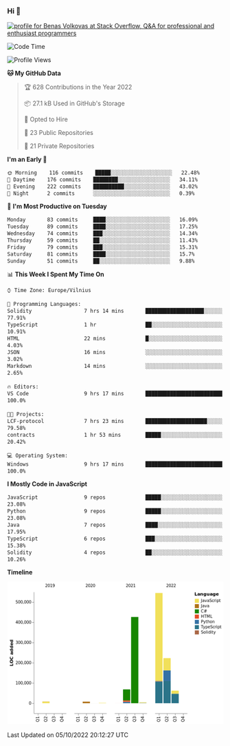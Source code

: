 ### Hi 👋
<a href="https://stackoverflow.com/users/14954249/benas-volkovas"><img src="https://stackoverflow.com/users/flair/14954249.png?theme=dark" width="208" height="58" alt="profile for Benas Volkovas at Stack Overflow, Q&amp;A for professional and enthusiast programmers" title="profile for Benas Volkovas at Stack Overflow, Q&amp;A for professional and enthusiast programmers"></a>

<!--START_SECTION:waka-->
![Code Time](http://img.shields.io/badge/Code%20Time-964%20hrs%2010%20mins-blue)

![Profile Views](http://img.shields.io/badge/Profile%20Views-0-blue)

**🐱 My GitHub Data** 

> 🏆 628 Contributions in the Year 2022
 > 
> 📦 27.1 kB Used in GitHub's Storage 
 > 
> 💼 Opted to Hire
 > 
> 📜 23 Public Repositories 
 > 
> 🔑 21 Private Repositories  
 > 
**I'm an Early 🐤** 

```text
🌞 Morning    116 commits    █████░░░░░░░░░░░░░░░░░░░░   22.48% 
🌆 Daytime    176 commits    ████████░░░░░░░░░░░░░░░░░   34.11% 
🌃 Evening    222 commits    ██████████░░░░░░░░░░░░░░░   43.02% 
🌙 Night      2 commits      ░░░░░░░░░░░░░░░░░░░░░░░░░   0.39%

```
📅 **I'm Most Productive on Tuesday** 

```text
Monday       83 commits     ████░░░░░░░░░░░░░░░░░░░░░   16.09% 
Tuesday      89 commits     ████░░░░░░░░░░░░░░░░░░░░░   17.25% 
Wednesday    74 commits     ███░░░░░░░░░░░░░░░░░░░░░░   14.34% 
Thursday     59 commits     ██░░░░░░░░░░░░░░░░░░░░░░░   11.43% 
Friday       79 commits     ███░░░░░░░░░░░░░░░░░░░░░░   15.31% 
Saturday     81 commits     ████░░░░░░░░░░░░░░░░░░░░░   15.7% 
Sunday       51 commits     ██░░░░░░░░░░░░░░░░░░░░░░░   9.88%

```


📊 **This Week I Spent My Time On** 

```text
⌚︎ Time Zone: Europe/Vilnius

💬 Programming Languages: 
Solidity                 7 hrs 14 mins       ███████████████████░░░░░░   77.91% 
TypeScript               1 hr                ██░░░░░░░░░░░░░░░░░░░░░░░   10.91% 
HTML                     22 mins             █░░░░░░░░░░░░░░░░░░░░░░░░   4.03% 
JSON                     16 mins             ░░░░░░░░░░░░░░░░░░░░░░░░░   3.02% 
Markdown                 14 mins             ░░░░░░░░░░░░░░░░░░░░░░░░░   2.65%

🔥 Editors: 
VS Code                  9 hrs 17 mins       █████████████████████████   100.0%

🐱‍💻 Projects: 
LCF-protocol             7 hrs 23 mins       ████████████████████░░░░░   79.58% 
contracts                1 hr 53 mins        █████░░░░░░░░░░░░░░░░░░░░   20.42%

💻 Operating System: 
Windows                  9 hrs 17 mins       █████████████████████████   100.0%

```

**I Mostly Code in JavaScript** 

```text
JavaScript               9 repos             █████░░░░░░░░░░░░░░░░░░░░   23.08% 
Python                   9 repos             █████░░░░░░░░░░░░░░░░░░░░   23.08% 
Java                     7 repos             ████░░░░░░░░░░░░░░░░░░░░░   17.95% 
TypeScript               6 repos             ███░░░░░░░░░░░░░░░░░░░░░░   15.38% 
Solidity                 4 repos             ██░░░░░░░░░░░░░░░░░░░░░░░   10.26%

```


**Timeline**

![Chart not found](https://raw.githubusercontent.com/BenasVolkovas/BenasVolkovas/main/charts/bar_graph.png) 


 Last Updated on 05/10/2022 20:12:27 UTC
<!--END_SECTION:waka-->
